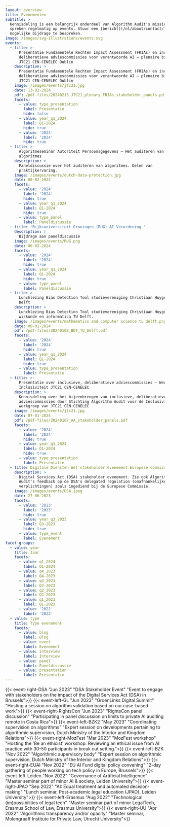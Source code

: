 ```yaml
---
layout: overview
title: Evenementen
subtitle: >
  Kennisdeling is een belangrijk onderdeel van Algorithm Audit's missie. We
  spreken regelmatig op events. Stuur een [bericht](/nl/about/contact/) om een
  mogelijke bijdrage te bespreken.
image: /images/svg-illustrations/events.svg
events:
  - title: >-
      Presentatie Fundamentele Rechten Impact Assessment (FRIAs) en inclusieve,
      deliberatieve adviescommissies voor verantwoorde AI – plenaire bijeenkomst
      JTC21 CEN-CENELEC Dublin
    description: >
      Presentatie Fundamentele Rechten Impact Assessment (FRIAs) en inclusieve,
      deliberatieve adviescommissies voor verantwoorde AI – plenaire bijeenkomst
      JTC21 CEN-CENELEC Dublin
    image: /images/events/jtc21.jpg
    date: 13-02-2024
    pdf: /pdf-files/20240213_JTC21_plenary_FRIAs_stakeholder_panels.pdf
    facets:
      - value: type_presentation
        label: Presentatie
        hide: false
      - value: year_q1_2024
        label: Q1-2024
        hide: true
      - value: '2024'
        label: '2024'
        hide: true
  - title: >-
      Algoritmeseminar Autoriteit Persoonsgegevens – Het auditeren van
      algoritmes
    description: >
      Paneldiscussie over het auditeren van algoritmes. Delen van
      praktijkervaring.
    image: /images/events/dutch-data-protection.jpg
    date: 08-02-2024
    facets:
      - value: '2024'
        label: '2024'
        hide: true
      - value: year_q1_2024
        label: Q1-2024
        hide: true
      - value: type_panel
        label: Paneldiscussie
  - title: 'Rijksuniversiteit Groningen (RUG) AI Verordening '
    description: |
      Bijdrage aan paneldiscussie
    image: /images/events/RUG.png
    date: 06-02-2024
    facets:
      - value: '2024'
        label: '2024'
        hide: true
      - value: year_q1_2024
        label: Q1-2024
        hide: true
      - value: type_panel
        label: Paneldiscussie
  - title: >-
      Lunchlezing Bias Detection Tool studievereniging Christiaan Huygens TU
      Delft
    description: >
      Lunchlezing Bias Detection Tool studievereniging Christiaan Huygens voor
      wiskunde en informatica TU Delft.
    image: /images/events/mathematics and computer science tu delft.png
    date: 08-01-2024
    pdf: /pdf-files/20240108_BDT_TU_Delft.pdf
    facets:
      - value: '2024'
        label: '2024'
        hide: true
      - value: year_q1_2024
        label: Q1-2024
        hide: true
      - value: type_presentation
        label: Presentatie
  - title: >-
      Presentatie over inclusieve, deliberatieve adviescommissies – Werkgroep 1
      Inclusiviteit JTC21 CEN-CENELEC 
    description: >
      Kennisdeling over het bijeenbrengen van inclusieve, deliberatieve
      adviescommissies door Stichting Algorithm Audit voor de Inclusiviteit
      werkgroep van JTC21 CEN-CENELEC
    image: /images/events/jtc21.jpg
    date: 07-01-2024
    pdf: /pdf-files/20240107_AA_stakeholder_panels.pdf
    facets:
      - value: '2024'
        label: '2024'
        hide: true
      - value: year_q1_2024
        label: Q1-2024
        hide: true
      - value: type_presentation
        label: Presentatie
  - title: Digitale Diensten Wet stakeholder evenement Europese Commissie
    description: >
      Digital Services Act (DSA) stakeholder evenement. Zie ook Algorithm
      Audit's feedback op de DSA's delegated regulation (onafhankelijke audit
      verplichtingen) zoals ingediend bij de Europese Commissie.
    image: /images/events/DSA.jpeg
    date: 27-06-2023
    facets:
      - value: '2023'
        label: '2023'
        hide: true
      - value: year_q3_2023
        label: Q3-2023
        hide: true
      - value: type_event
        label: Evenement
facet_groups:
  - value: year
    title: Jaar
    facets:
      - value: q1_2024
        label: Q1-2024
      - value: q4_2023
        label: Q4-2023
      - value: q3_2023
        label: Q3-2023
      - value: q2_2023
        label: Q2-2023
      - value: q1_2023
        label: Q1-2023
      - value: '2022'
        label: '2022'
  - value: type
    title: Type evenement
    facets:
      - value: blog
        label: Blog
      - value: event
        label: Evenement
      - value: interview
        label: Interview
      - value: panel
        label: Paneldiscussie
      - value: presentation
        label: Presentatie
---
```


































































{{< event-right-DSA "Jun 2023" "DSA Stakeholder Event" "Event to engage with stakeholders on the impact of the Digital Services Act (DSA) in Brussels">}}
{{< event-left-GL "Jun 2023" "GroenLinks Digital Summit" "Hosting a session on algorithm validation based on our case-based work">}}
{{< event-right-RightsCon "Jun 2023" "RightsCon panel discussion" "Participating in panel discussion on limits to private AI auditing remote in Costa Rica">}}
{{< event-left-BZK2 "May 2023" "Coordinating supervision on algorithms" "Expert session on developments pertaining to algorithmic supervision, Dutch Ministry of the Interior and Kingdom Relations">}}
{{< event-right-MozFest "Mar 2023" "MozFest workshop" "Hosting the 'Be an ethicist' workshop. Reviewing an ethical issue from AI practice with 30-50 participants in break out setting.">}}
{{< event-left-BZK "Nov 2022" "Algorithmic supervisory body" "Expert session on algorithmic supervision, Dutch Ministry of the Interior and Kingdom Relations">}}
{{< event-right-EUAI "Nov 2022" "EU AI Fund digital policy convening" "2-day gathering of people working on tech policy in Europe, Brussels">}}
{{< event-left-Leiden "Nov 2022" "Governance of Artificial Intelligence" "Master seminar part of minor AI & society, Leiden University">}}
{{< event-right-JPAO "Sep 2022" "AI: Equal treatment and automated decision-making" "Lunch seminar, Post-academic legal education (JPAO), Leiden University">}}
{{< event-left-Erasmus "Aug 2022" "Technological (im)possibilities of legal tech" "Master seminar part of minor LegalTech, Erasmus School of Law, Erasmus University">}}
{{< event-right-UU "Apr 2022" "Algorithmic transparency and/or opacity" "Master seminar, Molengraaff Institute for Private Law, Utrecht University">}}
